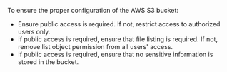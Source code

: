 To ensure the proper configuration of the AWS S3 bucket:

- Ensure public access is required. If not, restrict access to
  authorized users only.
- If public access is required, ensure that file listing is required. If not, remove list object permission from all
  users' access.
- If public access is required, ensure that no sensitive information
  is stored in the bucket.
